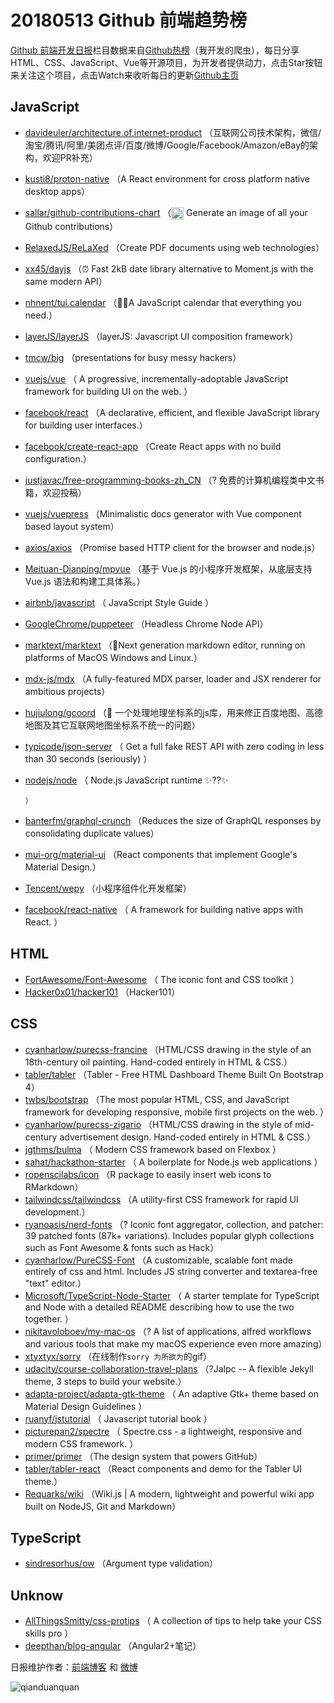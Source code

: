 # 20180513 Github 前端趋势榜

[Github 前端开发日报](http://caibaojian.com/c/news)栏目数据来自[Github热榜](http://news.caibaojian.com/)（我开发的爬虫），每日分享HTML、CSS、JavaScript、Vue等开源项目，为开发者提供动力，点击Star按钮来关注这个项目，点击Watch来收听每日的更新[Github主页](https://github.com/kujian/githubTrending)
## JavaScript

* [davideuler/architecture.of.internet-product](https://github.com/davideuler/architecture.of.internet-product) （互联网公司技术架构，微信/淘宝/腾讯/阿里/美团点评/百度/微博/Google/Facebook/Amazon/eBay的架构，欢迎PR补充）
* [kusti8/proton-native](https://github.com/kusti8/proton-native) （A React environment for cross platform native desktop apps）
* [sallar/github-contributions-chart](https://github.com/sallar/github-contributions-chart) （<img class="emoji" title=":octocat:" alt=":octocat:" src="https://assets-cdn.github.com/images/icons/emoji/octocat.png" height="20" width="20" align="absmiddle"> Generate an image of all your Github contributions）
* [RelaxedJS/ReLaXed](https://github.com/RelaxedJS/ReLaXed) （Create PDF documents using web technologies）
* [xx45/dayjs](https://github.com/xx45/dayjs) （⏰ Fast 2kB date library alternative to Moment.js with the same modern API）
* [nhnent/tui.calendar](https://github.com/nhnent/tui.calendar) （🍞📅A JavaScript calendar that everything you need.）
* [layerJS/layerJS](https://github.com/layerJS/layerJS) （layerJS: Javascript UI composition framework）
* [tmcw/big](https://github.com/tmcw/big) （presentations for busy messy hackers）
* [vuejs/vue](https://github.com/vuejs/vue) （
        A progressive, incrementally-adoptable JavaScript framework for building UI on the web.
      ）
* [facebook/react](https://github.com/facebook/react) （A declarative, efficient, and flexible JavaScript library for building user interfaces.）
* [facebook/create-react-app](https://github.com/facebook/create-react-app) （Create React apps with no build configuration.）
* [justjavac/free-programming-books-zh_CN](https://github.com/justjavac/free-programming-books-zh_CN) （? 免费的计算机编程类中文书籍，欢迎投稿）
* [vuejs/vuepress](https://github.com/vuejs/vuepress) （Minimalistic docs generator with Vue component based layout system）
* [axios/axios](https://github.com/axios/axios) （Promise based HTTP client for the browser and node.js）
* [Meituan-Dianping/mpvue](https://github.com/Meituan-Dianping/mpvue) （基于 Vue.js 的小程序开发框架，从底层支持 Vue.js 语法和构建工具体系。）
* [airbnb/javascript](https://github.com/airbnb/javascript) （
        JavaScript Style Guide
      ）
* [GoogleChrome/puppeteer](https://github.com/GoogleChrome/puppeteer) （Headless Chrome Node API）
* [marktext/marktext](https://github.com/marktext/marktext) （📝Next generation markdown editor, running on platforms of MacOS Windows and Linux.）
* [mdx-js/mdx](https://github.com/mdx-js/mdx) （A fully-featured MDX parser, loader and JSX renderer for ambitious projects）
* [hujiulong/gcoord](https://github.com/hujiulong/gcoord) （📍 一个处理地理坐标系的js库，用来修正百度地图、高德地图及其它互联网地图坐标系不统一的问题）
* [typicode/json-server](https://github.com/typicode/json-server) （
        Get a full fake REST API with zero coding in less than 30 seconds (seriously)
      ）
* [nodejs/node](https://github.com/nodejs/node) （
        Node.js JavaScript runtime ✨??✨

      ）
* [banterfm/graphql-crunch](https://github.com/banterfm/graphql-crunch) （Reduces the size of GraphQL responses by consolidating duplicate values）
* [mui-org/material-ui](https://github.com/mui-org/material-ui) （React components that implement Google's Material Design.）
* [Tencent/wepy](https://github.com/Tencent/wepy) （小程序组件化开发框架）
* [facebook/react-native](https://github.com/facebook/react) （
        A framework for building native apps with React.
      ）

## HTML

* [FortAwesome/Font-Awesome](https://github.com/FortAwesome/Font-Awesome) （
        The iconic font and CSS toolkit
      ）
* [Hacker0x01/hacker101](https://github.com/Hacker0x01/hacker101) （Hacker101）

## CSS

* [cyanharlow/purecss-francine](https://github.com/cyanharlow/purecss-francine) （HTML/CSS drawing in the style of an 18th-century oil painting. Hand-coded entirely in HTML &amp; CSS.）
* [tabler/tabler](https://github.com/tabler/tabler) （Tabler - Free HTML Dashboard Theme Built On Bootstrap 4）
* [twbs/bootstrap](https://github.com/twbs/bootstrap) （The most popular HTML, CSS, and JavaScript framework for developing responsive, mobile first projects on the web.
      ）
* [cyanharlow/purecss-zigario](https://github.com/cyanharlow/purecss-zigario) （HTML/CSS drawing in the style of mid-century advertisement design. Hand-coded entirely in HTML &amp; CSS.）
* [jgthms/bulma](https://github.com/jgthms/bulma) （
        Modern CSS framework based on Flexbox
      ）
* [sahat/hackathon-starter](https://github.com/sahat/hackathon-starter) （
        A boilerplate for Node.js web applications
      ）
* [ropenscilabs/icon](https://github.com/ropenscilabs/icon) （R package to easily insert web icons to RMarkdown）
* [tailwindcss/tailwindcss](https://github.com/tailwindcss/tailwindcss) （A utility-first CSS framework for rapid UI development.）
* [ryanoasis/nerd-fonts](https://github.com/ryanoasis/nerd-fonts) （? Iconic font aggregator, collection, and patcher: 39 patched fonts (87k+ variations). Includes popular glyph collections such as Font Awesome &amp; fonts such as Hack）
* [cyanharlow/PureCSS-Font](https://github.com/cyanharlow/PureCSS-Font) （A customizable, scalable font made entirely of css and html. Includes JS string converter and textarea-free "text" editor.）
* [Microsoft/TypeScript-Node-Starter](https://github.com/Microsoft/TypeScript-Node-Starter) （
        A starter template for TypeScript and Node with a detailed README describing how to use the two together.
      ）
* [nikitavoloboev/my-mac-os](https://github.com/nikitavoloboev/my-mac-os) （? A list of applications, alfred workflows and various tools that make my macOS experience even more amazing）
* [xtyxtyx/sorry](https://github.com/xtyxtyx/sorry) （在线制作`sorry 为所欲为`的gif）
* [udacity/course-collaboration-travel-plans](https://github.com/udacity/course-collaboration-travel-plans) （?Jalpc -- A flexible Jekyll theme, 3 steps to build your website.）
* [adapta-project/adapta-gtk-theme](https://github.com/adapta-project/adapta-gtk-theme) （
        An adaptive Gtk+ theme based on Material Design Guidelines
      ）
* [ruanyf/jstutorial](https://github.com/ruanyf/jstutorial) （
        Javascript tutorial book
      ）
* [picturepan2/spectre](https://github.com/picturepan2/spectre) （
        Spectre.css - a lightweight, responsive and modern CSS framework.
      ）
* [primer/primer](https://github.com/primer/primer) （The design system that powers GitHub）
* [tabler/tabler-react](https://github.com/tabler/tabler-react) （React components and demo for the Tabler UI theme.）
* [Requarks/wiki](https://github.com/Requarks/wiki) （Wiki.js | A modern, lightweight and powerful wiki app built on NodeJS, Git and Markdown）

## TypeScript

* [sindresorhus/ow](https://github.com/sindresorhus/ow) （Argument type validation）

## Unknow

* [AllThingsSmitty/css-protips](https://github.com/AllThingsSmitty/css-protips) （
        A collection of tips to help take your CSS skills pro
      ）
* [deepthan/blog-angular](https://github.com/deepthan/blog-angular) （Angular2+笔记）


日报维护作者：[前端博客](http://caibaojian.com/) 和 [微博](http://caibaojian.com/go/weibo)

![qianduanquan](https://user-images.githubusercontent.com/3055447/38468989-651132ac-3b80-11e8-8e6b-15122322a9d7.png)
